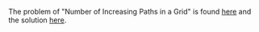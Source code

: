 The problem of "Number of Increasing Paths in a Grid" is found [here](https://leetcode.com/problems/number-of-increasing-paths-in-a-grid/description/) and the solution [here]().
